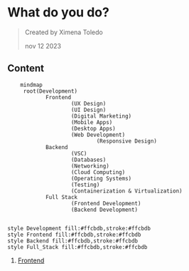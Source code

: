 # What do you do?

> Created by Ximena Toledo
> 
> nov 12 2023

## Content

```mermaid
	mindmap
	 root(Development)
			Frontend 
					(UX Design)
					(UI Design)
					(Digital Marketing)
					(Mobile Apps)
					(Desktop Apps)
					(Web Development)
							(Responsive Design)
			Backend 
					(VSC)
					(Databases)
					(Networking)
					(Cloud Computing)
					(Operating Systems)
					(Testing)
					(Containerization & Virtualization)
			Full Stack 
					(Frontend Development)
					(Backend Development)


style Development fill:#ffcbdb,stroke:#ffcbdb
style Frontend fill:#ffcbdb,stroke:#ffcbdb
style Backend fill:#ffcbdb,stroke:#ffcbdb
style Full_Stack fill:#ffcbdb,stroke:#ffcbdb
```

1. [Frontend](./Module_1/1.md)